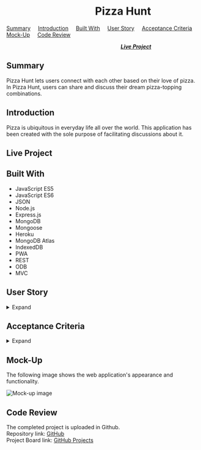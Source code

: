#  &nbsp; &nbsp; &nbsp; &nbsp; &nbsp; &nbsp; &nbsp; &nbsp; &nbsp; &nbsp; &nbsp; &nbsp; &nbsp; &nbsp; &nbsp; &nbsp; &nbsp; &nbsp;Pizza Hunt

[Summary](#Summary) &nbsp; &nbsp; [Introduction](#Introduction) &nbsp; &nbsp; [Built With](#Built-With) &nbsp; &nbsp; [User Story](#User-Story) &nbsp; &nbsp; [Acceptance Criteria](#Acceptance-Criteria) &nbsp; &nbsp; [Mock-Up](#Mock-up) &nbsp; &nbsp; [Code Review](#Code-Review)   

 &nbsp; &nbsp; &nbsp; &nbsp; &nbsp; &nbsp; &nbsp; &nbsp; &nbsp; &nbsp; &nbsp; &nbsp; &nbsp; &nbsp; &nbsp; &nbsp; &nbsp; &nbsp; &nbsp; &nbsp;  &nbsp; &nbsp; &nbsp; &nbsp; &nbsp; &nbsp; &nbsp; &nbsp; &nbsp; &nbsp; &nbsp; &nbsp; &nbsp; &nbsp; &nbsp; &nbsp; &nbsp; &nbsp; [***Live Project***](#Live-Project)

 ## Summary

 Pizza Hunt lets users connect with each other based on their love of pizza. In Pizza Hunt, users can share and discuss their dream pizza-topping combinations. 

 ## Introduction
 Pizza is ubiquitous in everyday life all over the world. This application has been created with the sole purpose of facilitating discussions about it.

## Live Project


## Built With
* JavaScript ES5  
* JavaScript ES6  
* JSON
* Node.js 
* Express.js 
* MongoDB
* Mongoose
* Heroku
* MongoDB Atlas
* IndexedDB
* PWA
* REST
* ODB
* MVC

 ## User Story
<details>
<summary>Expand</summary>  

    AS A pizza lover
    I WANT to see different menus and discussions on that
    SO THAT I can connect with other pizza lovers
</details>

## Acceptance Criteria
<details>
<summary>Expand</summary>

    GIVEN a website
    WHEN I am on home page
    THEN I am presented with the list of pizza menu created by all users including time of creation
    WHEN I Create new pizza
    THEN I can add toppings and suggested size
    WHEN I choose one pizza
    THEN I am presented with its comments and reply history of each comments
    WHEN I add comments or reply to existing comment
    THEN I can see that added to the list
     
</details>

## Mock-Up
The following image shows the web application's appearance and functionality.

![Mock-up image](public/assets/images/mock-up.gif "Mock-up image")

## Code Review

The completed project is uploaded in Github.  
Repository link:  [GitHub](https://github.com/rosefrancis-tech/pizza-hunt)  
Project Board link:  [GitHub Projects](https://github.com/rosefrancis-tech/pizza-hunt/projects/1?fullscreen=true)